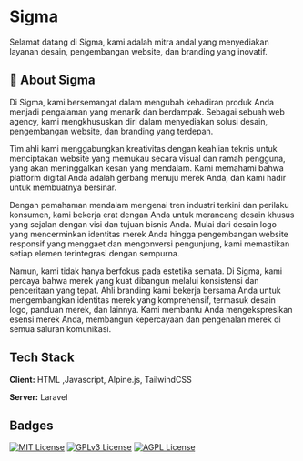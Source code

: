 
# Sigma

Selamat datang di Sigma, kami adalah mitra andal yang menyediakan layanan desain, pengembangan website, dan branding yang inovatif.


## 🚀 About Sigma
Di Sigma, kami bersemangat dalam mengubah kehadiran produk Anda menjadi pengalaman yang menarik dan berdampak. Sebagai sebuah web agency, kami mengkhususkan diri dalam menyediakan solusi desain, pengembangan website, dan branding yang terdepan.

Tim ahli kami menggabungkan kreativitas dengan keahlian teknis untuk menciptakan website yang memukau secara visual dan ramah pengguna, yang akan meninggalkan kesan yang mendalam. Kami memahami bahwa platform digital Anda adalah gerbang menuju merek Anda, dan kami hadir untuk membuatnya bersinar.

Dengan pemahaman mendalam mengenai tren industri terkini dan perilaku konsumen, kami bekerja erat dengan Anda untuk merancang desain khusus yang sejalan dengan visi dan tujuan bisnis Anda. Mulai dari desain logo yang mencerminkan identitas merek Anda hingga pengembangan website responsif yang menggaet dan mengonversi pengunjung, kami memastikan setiap elemen terintegrasi dengan sempurna.

Namun, kami tidak hanya berfokus pada estetika semata. Di Sigma, kami percaya bahwa merek yang kuat dibangun melalui konsistensi dan penceritaan yang tepat. Ahli branding kami bekerja bersama Anda untuk mengembangkan identitas merek yang komprehensif, termasuk desain logo, panduan merek, dan lainnya. Kami membantu Anda mengekspresikan esensi merek Anda, membangun kepercayaan dan pengenalan merek di semua saluran komunikasi.


## Tech Stack

**Client:** HTML ,Javascript, Alpine.js, TailwindCSS

**Server:** Laravel


## Badges

[![MIT License](https://img.shields.io/badge/License-MIT-green.svg)](https://choosealicense.com/licenses/mit/)
[![GPLv3 License](https://img.shields.io/badge/License-GPL%20v3-yellow.svg)](https://opensource.org/licenses/)
[![AGPL License](https://img.shields.io/badge/license-AGPL-blue.svg)](http://www.gnu.org/licenses/agpl-3.0)


